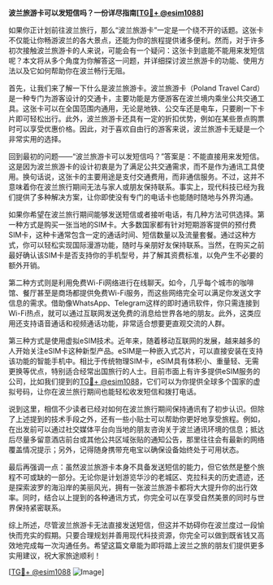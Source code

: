 **波兰旅游卡可以发短信吗？一份详尽指南[[TG💪+ @esim1088](https://t.me/s/esim1088)]**

如果你正计划前往波兰旅行，那么“波兰旅游卡”一定是一个绕不开的话题。这张卡不仅能让你畅游波兰的各大景点，还能为你的旅程提供诸多便利。然而，对于许多初次接触波兰旅游卡的人来说，可能会有一个疑问：这张卡到底能不能用来发短信呢？本文将从多个角度为你解答这一问题，并详细探讨波兰旅游卡的功能、使用方法以及它如何帮助你在波兰畅行无阻。

首先，让我们来了解一下什么是波兰旅游卡。波兰旅游卡（Poland Travel Card）是一种专门为游客设计的交通卡，主要功能是方便游客在波兰境内乘坐公共交通工具。这张卡可以在全国范围内通用，无论是地铁、公交车还是电车，只要刷一下卡片即可轻松出行。此外，波兰旅游卡还具有一定的折扣优势，例如在某些景点购票时可以享受优惠价格。因此，对于喜欢自由行的游客来说，波兰旅游卡无疑是一个非常实用的选择。

回到最初的问题——“波兰旅游卡可以发短信吗？”答案是：不能直接用来发短信。这是因为波兰旅游卡的设计初衷是为了满足公共交通需求，而不是作为通讯工具使用。换句话说，这张卡的主要用途是支付交通费用，而非通信服务。不过，这并不意味着你在波兰旅行期间无法与家人或朋友保持联系。事实上，现代科技已经为我们提供了多种解决方案，让你即使没有专门的电话卡也能随时随地与外界沟通。

如果你希望在波兰旅行期间能够发送短信或者接听电话，有几种方法可供选择。第一种方式是购买一张当地的SIM卡。大多数国家都有针对短期游客提供的预付费SIM卡，这种卡通常包含一定的通话时间、短信数量以及流量套餐。通过这种方式，你可以轻松实现国际漫游功能，随时与亲朋好友保持联系。当然，在购买之前最好确认该SIM卡是否支持你的手机型号，并了解其资费标准，以免产生不必要的额外开销。

第二种方式则是利用免费Wi-Fi网络进行在线聊天。如今，几乎每个城市的咖啡馆、餐厅甚至是商场都提供免费Wi-Fi服务，而这些网络完全可以满足你发送文字信息的需求。借助像WhatsApp、Telegram这样的即时通讯软件，你只需连接到Wi-Fi热点，就可以通过互联网发送免费的消息给世界各地的朋友。此外，这类应用还支持语音通话和视频通话功能，非常适合想要更直观交流的人群。

第三种方式是使用虚拟eSIM技术。近年来，随着移动互联网的发展，越来越多的人开始关注eSIM卡这种新型产品。eSIM是一种嵌入式芯片，可以直接安装在支持该功能的智能手机中。相比于传统物理SIM卡，eSIM具有体积小、重量轻、无需更换等优点，特别适合经常出国旅行的人士。目前市面上有许多提供eSIM服务的公司，比如我们提到的[TG💪+ @esim1088](https://t.me/s/esim1088)，它们可以为你提供全球多个国家的虚拟号码，让你在波兰旅行期间也能轻松收发短信和拨打电话。

说到这里，相信不少读者已经对如何在波兰旅行期间保持通讯有了初步认识。但除了上述提到的技术手段之外，还有一些小贴士可以帮助你更好地享受旅程。例如，在出发前可以通过社交媒体平台向当地的朋友咨询关于波兰通讯环境的信息；抵达后尽量多留意酒店前台或其他公共区域张贴的通知公告，那里往往会有最新的网络覆盖情况提示；另外，记得随身携带充电宝以确保设备始终处于可用状态。

最后再强调一点：虽然波兰旅游卡本身不具备发送短信的能力，但它依然是整个旅程不可或缺的一部分。无论你是计划游览华沙的老城区、克拉科夫的历史遗迹，还是探索波罗的海沿岸的美丽风光，拥有一张波兰旅游卡都将大大提升你的出行效率。同时，结合以上提到的各种通讯方式，你完全可以在享受自然美景的同时与世界保持紧密联系。

综上所述，尽管波兰旅游卡无法直接发送短信，但这并不妨碍你在波兰度过一段愉快而充实的假期。只要合理规划并善用现代科技资源，你完全可以做到既省钱又高效地完成每一次沟通任务。希望这篇文章能为即将踏上波兰之旅的朋友们提供更多实用建议，祝大家旅途顺利！

[[TG💪+ @esim1088](https://t.me/s/esim1088) ![Image](https://i.postimg.cc/4NQfJmqS/Snipaste-2025-05-13-00-14-12.png)]
